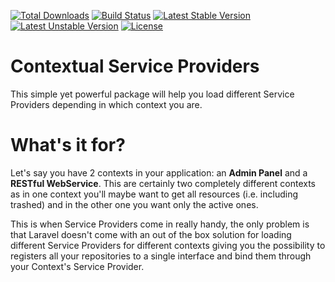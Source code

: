 [![Total Downloads](https://poser.pugx.org/rtroncoso/context/d/total.svg)](https://packagist.org/packages/rtroncoso/context)
[![Build Status](https://travis-ci.org/rtroncoso/Laravel-Context.svg?branch=master)](https://travis-ci.org/rtroncoso/Context)
[![Latest Stable Version](https://poser.pugx.org/rtroncoso/context/v/stable.svg)](https://packagist.org/packages/rtroncoso/context)
[![Latest Unstable Version](https://poser.pugx.org/rtroncoso/context/v/unstable.svg)](https://packagist.org/packages/rtroncoso/context)
[![License](https://poser.pugx.org/rtroncoso/context/license.svg)](https://packagist.org/packages/rtroncoso/context)

# Contextual Service Providers
This simple yet powerful package will help you load different Service Providers depending in which context you are.

# What's it for?
Let's say you have 2 contexts in your application: an **Admin Panel** and a **RESTful WebService**. This are certainly two completely different contexts as in one context you'll maybe want to get all resources (i.e. including trashed) and in the other one you want only the active ones.

This is when Service Providers come in really handy, the only problem is that Laravel doesn't come with an out of the box solution for loading different Service Providers for different contexts giving you the possibility to registers all your repositories to a single interface and bind them through your Context's Service Provider.
